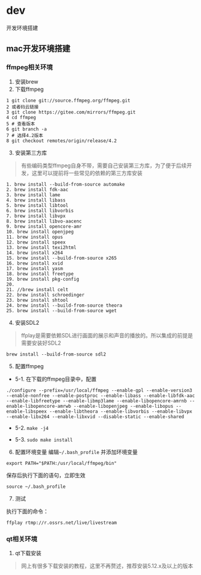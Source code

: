 # dev
开发环境搭建


## mac开发环境搭建
### ffmpeg相关环境
1. 安装brew
2. 下载ffmpeg
```
1 git clone git://source.ffmpeg.org/ffmpeg.git 
2 或者码云链接
3 git clone https://gitee.com/mirrors/ffmpeg.git
4 cd ffmpeg
5 # 查看版本
6 git branch -a
7 # 选择4.2版本
8 git checkout remotes/origin/release/4.2
```

3. 安装第三方库
> 有些编码类型ffmpeg自身不带，需要自己安装第三方库，为了便于后续开发，这里可以提前将一些常见的依赖的第三方库安装

```
1. brew install --build-from-source automake
2. brew install fdk-aac
3. brew install lame
4. brew install libass
5. brew install libtool
6. brew install libvorbis
7. brew install libvpx
8. brew install libvo-aacenc
9. brew install opencore-amr
10. brew install openjpeg
11. brew install opus
12. brew install speex
13. brew install texi2html
14. brew install x264
15. brew install --build-from-source x265
16. brew install xvid
17. brew install yasm
18. brew install freetype
19. brew install pkg-config
20.
21. //brew install celt
22. brew install schroedinger
23. brew install shtool
24. brew install --build-from-source theora
25. brew install --build-from-source wget
```

4. 安装SDL2
> ffplay是需要依赖SDL进行画面的展示和声音的播放的。所以集成的前提是需要安装好SDL2

```
brew install --build-from-source sdl2
```

5. 配置ffmpeg

  - 5-1. 在下载的ffmpeg目录中，配置
  ```
  ./configure --prefix=/usr/local/ffmpeg --enable-gpl --enable-version3 --enable-nonfree --enable-postproc --enable-libass --enable-libfdk-aac --enable-libfreetype --enable-libmp3lame --enable-libopencore-amrnb --enable-libopencore-amrwb --enable-libopenjpeg --enable-libopus --enable-libspeex --enable-libtheora --enable-libvorbis --enable-libvpx --enable-libx264 --enable-libxvid --disable-static --enable-shared
  ```

  - 5-2. `make -j4`

  - 5-3. `sudo make install`

6. 配置环境变量
编辑`~/.bash_profile` 并添加环境变量

```
export PATH="$PATH:/usr/local/ffmpeg/bin"
```

保存后执行下面的语句，立即生效

```
source ~/.bash_profile
```

7. 测试

执行下面的命令：

```
ffplay rtmp://r.ossrs.net/live/livestream
```

### qt相关环境

1. qt下载安装
> 网上有很多下载安装的教程，这里不再赘述，推荐安装5.12.x及以上的版本



